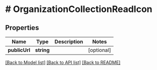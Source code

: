 # # OrganizationCollectionReadIcon

## Properties

Name | Type | Description | Notes
------------ | ------------- | ------------- | -------------
**publicUrl** | **string** |  | [optional]

[[Back to Model list]](../../README.md#models) [[Back to API list]](../../README.md#endpoints) [[Back to README]](../../README.md)
